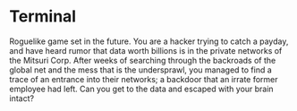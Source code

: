 # Terminal
Roguelike game set in the future. You are a hacker trying to catch a payday,
and have heard rumor that data worth billions is in the private networks of the
Mitsuri Corp. After weeks of searching through the backroads of the global net
and the mess that is the undersprawl, you managed to find a trace of an
entrance into their networks; a backdoor that an irrate former employee had
left. Can you get to the data and escaped with your brain intact?
